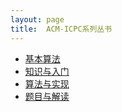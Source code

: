 ```yaml
---
layout: page
title:  ACM-ICPC系列丛书
---
```


* [基本算法](acm-icpc/ji-ben-suan-fa)
* [知识与入门](acm-icpc/zhi-shi-yu-ru-men)
* [算法与实现](acm-icpc/suan-fa-yu-shi-xian)
* [题目与解读](acm-icpc/ti-mu-yu-jie-du)
